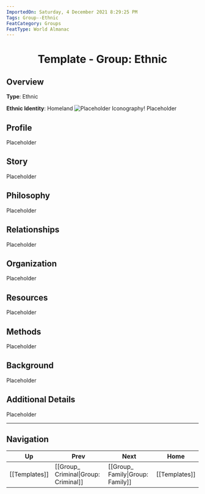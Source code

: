 ```yaml
---
ImportedOn: Saturday, 4 December 2021 8:29:25 PM
Tags: Group--Ethnic
FeatCategory: Groups
FeatType: World Almanac
---
```

# <center>Template - Group: Ethnic</center>

## Overview

**Type**: Ethnic

**Ethnic Identity**: Homeland
![Placeholder Iconography!](ImagePlaceholder.png)
Placeholder​

## Profile

Placeholder​

## Story

Placeholder​

## Philosophy

Placeholder​

## Relationships

Placeholder​

## Organization

Placeholder​

## Resources

Placeholder​

## Methods

Placeholder​

## Background

Placeholder​

## Additional Details

Placeholder​


---
## Navigation
| Up | Prev | Next | Home |
|----|------|------|------|
| [[Templates]] | [[Group_ Criminal\|Group: Criminal]] | [[Group_ Family\|Group: Family]] | [[Templates]] |
